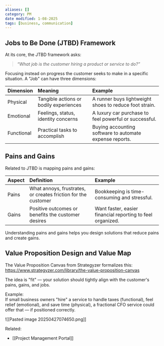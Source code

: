 ```yaml
---
aliases: []
category: PM
date modified: 1-08-2025
tags: [business, communication]
---
```

## Jobs to Be Done (JTBD) Framework

At its core, the JTBD framework asks:
> *“What job is the customer hiring a product or service to do?”*

Focusing instead on progress the customer seeks to make in a specific situation. A "Job" can have three dimensions:

| Dimension    | Meaning | Example |
|:-------------|:--------|:--------|
| Physical     | Tangible actions or bodily experiences | A runner buys lightweight shoes to reduce foot strain. |
| Emotional    | Feelings, status, identity concerns | A luxury car purchase to feel powerful or successful. |
| Functional   | Practical tasks to accomplish | Buying accounting software to automate expense reports. |
## Pains and Gains

Related to JTBD is mapping pains and gains:

| Aspect | Definition                                                    | Example                                                    |
| :----- | :------------------------------------------------------------ | :--------------------------------------------------------- |
| Pains  | What annoys, frustrates, or creates friction for the customer | Bookkeeping is time-consuming and stressful.               |
| Gains  | Positive outcomes or benefits the customer desires            | Want faster, easier financial reporting to feel organized. |
Understanding pains and gains helps you design solutions that reduce pains and create gains.

## Value Proposition Design and Value Map

The Value Proposition Canvas from Strategyzer formalizes this:
https://www.strategyzer.com/library/the-value-proposition-canvas

The idea is "fit" — your solution should tightly align with the customer's pains, gains, and jobs.

Example:  
If small business owners "hire" a service to handle taxes (functional), feel relief (emotional), and save time (physical), a fractional CFO service could offer that — if positioned correctly.

![[Pasted image 20250427074650.png]]

Related:
- [[Project Management Portal]]